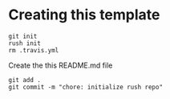 # Creating this template

```
git init
rush init
rm .travis.yml
```

Create the this README.md file

```
git add .
git commit -m "chore: initialize rush repo"
```

